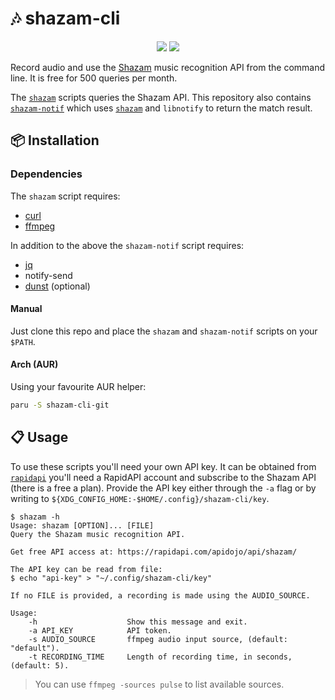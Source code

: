 # 🎶 shazam-cli

<p align="center">
  <a href="./LICENSE.md"><img src="https://img.shields.io/badge/license-MIT-blue.svg"></a>
  <a href="https://aur.archlinux.org/packages/shazam-cli-git/"><img src="https://img.shields.io/aur/version/shazam-cli-git"></a>
</p>

Record audio and use the [Shazam](https://rapidapi.com/apidojo/api/shazam/) music recognition API from the command line. It is free for 500 queries per month.

The [`shazam`](./shazam) scripts queries the Shazam API. This repository also contains [`shazam-notif`](./shazam-notif) which uses [`shazam`](./shazam) and `libnotify` to return the match result.

## 📦 Installation

### Dependencies

The `shazam` script requires:

- [curl](https://github.com/curl/curl)
- [ffmpeg](https://git.ffmpeg.org/ffmpeg.git)

In addition to the above the `shazam-notif` script requires:

- [jq](https://github.com/stedolan/jq)
- notify-send
- [dunst](https://github.com/dunst-project/dunst) (optional)

#### Manual

Just clone this repo and place the `shazam` and `shazam-notif` scripts on your `$PATH`.

#### Arch (AUR)

Using your favourite AUR helper:

```sh
paru -S shazam-cli-git
```

## 📋 Usage

To use these scripts you'll need your own API key.
It can be obtained from [`rapidapi`](https://rapidapi.com/apidojo/api/shazam/) you'll need a RapidAPI account and subscribe to the Shazam API (there is a free a plan).
Provide the API key either through the `-a` flag or by writing to `${XDG_CONFIG_HOME:-$HOME/.config}/shazam-cli/key`.

<!-- help start -->

```
$ shazam -h
Usage: shazam [OPTION]... [FILE]
Query the Shazam music recognition API.

Get free API access at: https://rapidapi.com/apidojo/api/shazam/

The API key can be read from file:
$ echo "api-key" > "~/.config/shazam-cli/key"

If no FILE is provided, a recording is made using the AUDIO_SOURCE.

Usage:
    -h                    Show this message and exit.
    -a API_KEY            API token.
    -s AUDIO_SOURCE       ffmpeg audio input source, (default: "default").
    -t RECORDING_TIME     Length of recording time, in seconds, (default: 5).
```

<!-- help end -->

> You can use `ffmpeg -sources pulse` to list available sources.
